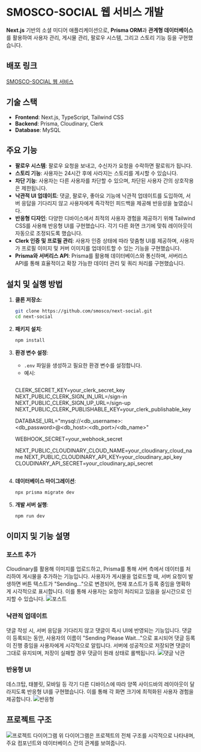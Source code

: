 # SMOSCO-SOCIAL 웹 서비스 개발

**Next.js** 기반의 소셜 미디어 애플리케이션으로, **Prisma ORM**과 **관계형 데이터베이스**를 활용하여 사용자 관리, 게시물 관리, 팔로우 시스템, 그리고 스토리 기능 등을 구현했습니다.

## 배포 링크
[SMOSCO-SOCIAL 웹 서비스](https://smoscosocial.site/)

## 기술 스택
- **Frontend**: Next.js, TypeScript, Tailwind CSS
- **Backend**: Prisma, Cloudinary, Clerk
- **Database**: MySQL

## 주요 기능
- **팔로우 시스템**: 팔로우 요청을 보내고, 수신자가 요청을 수락하면 팔로워가 됩니다.
- **스토리 기능**: 사용자는 24시간 후에 사라지는 스토리를 게시할 수 있습니다.
- **차단 기능**: 사용자는 다른 사용자를 차단할 수 있으며, 차단된 사용자 간의 상호작용은 제한됩니다.
- **낙관적 UI 업데이트**: 댓글, 팔로우, 좋아요 기능에 낙관적 업데이트를 도입하여, 서버 응답을 기다리지 않고 사용자에게 즉각적인 피드백을 제공해 반응성을 높였습니다.
- **반응형 디자인**: 다양한 디바이스에서 최적의 사용자 경험을 제공하기 위해 Tailwind CSS를 사용해 반응형 UI를 구현했습니다. 각기 다른 화면 크기에 맞춰 레이아웃이 자동으로 조정되도록 했습니다.
- **Clerk 인증 및 프로필 관리**: 사용자 인증 상태에 따라 맞춤형 UI를 제공하며, 사용자가 프로필 이미지 및 커버 이미지를 업데이트할 수 있는 기능을 구현했습니다.
- **Prisma와 서버리스 API**: Prisma를 활용해 데이터베이스와 통신하며, 서버리스 API를 통해 효율적이고 확장 가능한 데이터 관리 및 쿼리 처리를 구현했습니다.

## 설치 및 실행 방법

1. **클론 저장소**:
    ```bash
    git clone https://github.com/smosco/next-social.git
    cd next-social
    ```

2. **패키지 설치**:
    ```bash
    npm install
    ```

3. **환경 변수 설정**:
   - `.env` 파일을 생성하고 필요한 환경 변수를 설정합니다. 
   - 예시:
     ```
    CLERK_SECRET_KEY=your_clerk_secret_key 
    NEXT_PUBLIC_CLERK_SIGN_IN_URL=/sign-in 
    NEXT_PUBLIC_CLERK_SIGN_UP_URL=/sign-up
    NEXT_PUBLIC_CLERK_PUBLISHABLE_KEY=your_clerk_publishable_key
    
    DATABASE_URL="mysql://<db_username>:<db_password>@<db_host>:<db_port>/<db_name>"
    
    WEBHOOK_SECRET=your_webhook_secret
    
    NEXT_PUBLIC_CLOUDINARY_CLOUD_NAME=your_cloudinary_cloud_name 
    NEXT_PUBLIC_CLOUDINARY_API_KEY=your_cloudinary_api_key 
    CLOUDINARY_API_SECRET=your_cloudinary_api_secret
   ```

5. **데이터베이스 마이그레이션**:
    ```bash
    npx prisma migrate dev
    ```

6. **개발 서버 실행**:
    ```bash
    npm run dev
    ```

## 이미지 및 기능 설명

### 포스트 추가

Cloudinary를 활용해 이미지를 업로드하고, Prisma를 통해 서버 측에서 데이터를 처리하여 게시물을 추가하는 기능입니다. 사용자가 게시물을 업로드할 때, 서버 요청이 발생하면 버튼 텍스트가 "Sending..."으로 변경되어, 현재 포스트가 등록 중임을 명확하게 시각적으로 표시합니다. 이를 통해 사용자는 요청이 처리되고 있음을 실시간으로 인지할 수 있습니다.
![포스트](https://github.com/user-attachments/assets/e67ded07-9539-43be-b099-e9c6e37db35f)

### 낙관적 업데이트

댓글 작성 시, 서버 응답을 기다리지 않고 댓글이 즉시 UI에 반영되는 기능입니다. 댓글이 등록되는 동안, 사용자의 이름이 "Sending Please Wait…"으로 표시되어 댓글 등록이 진행 중임을 사용자에게 시각적으로 알립니다. 서버에 성공적으로 저장되면 댓글이 그대로 유지되며, 저장이 실패할 경우 댓글이 원래 상태로 롤백됩니다.
![댓글 낙관](https://github.com/user-attachments/assets/8d328c63-26fd-42c4-b706-9123dc8c9077)

### 반응형 UI

데스크탑, 태블릿, 모바일 등 각기 다른 디바이스에 따라 양쪽 사이드바의 레이아웃이 달라지도록 반응형 UI를 구현했습니다. 이를 통해 각 화면 크기에 최적화된 사용자 경험을 제공합니다.
![반응형](https://github.com/user-attachments/assets/5fafa515-c721-4db5-b1ac-0663fe439b10)

## 프로젝트 구조
![프로젝트 다이어그램](https://github.com/user-attachments/assets/8255e51a-4bbc-44dd-b872-8382e9231118)
위 다이어그램은 프로젝트의 전체 구조를 시각적으로 나타내며, 주요 컴포넌트와 데이터베이스 간의 관계를 보여줍니다.

